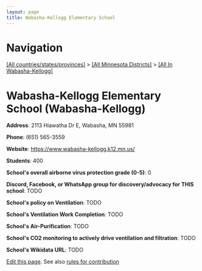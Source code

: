 ```yaml
---
layout: page
title: Wabasha-Kellogg Elementary School
---
```

# Navigation

[[All countries/states/provinces]](../../..) > [[All Minnesota Districts]](../..) > [[All In Wabasha-Kellogg]](..)

# Wabasha-Kellogg Elementary School (Wabasha-Kellogg)

**Address**: 2113 Hiawatha Dr E, Wabasha, MN 55981

**Phone**: (651) 565-3559

**Website**: <https://www.wabasha-kellogg.k12.mn.us/>

**Students**: 400

**School's overall airborne virus protection grade (0-5)**: 0

**Discord, Facebook, or WhatsApp group for discovery/advocacy for THIS school**: TODO

**School's policy on Ventilation**: TODO

**School's Ventilation Work Completion**: TODO

**School's Air-Purification**: TODO

**School's CO2 monitoring to actively drive ventilation and filtration**: TODO

**School's Wikidata URL**: TODO


[Edit this page](https://github.com/ventilate-schools/MN/edit/main/./Wabasha-Kellogg/Wabasha-Kellogg_Elementary_School.md). See also [rules for contribution](../../../contribution-rules/)